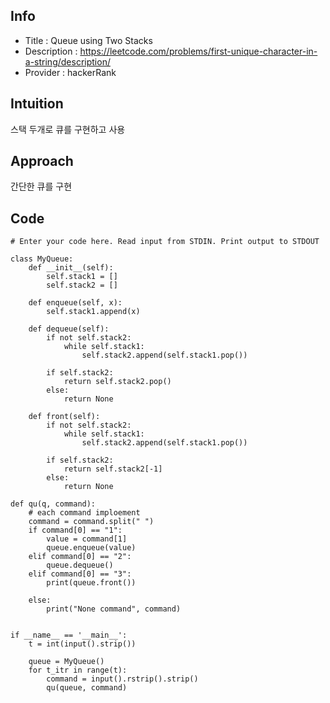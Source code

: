 ## Info
- Title : Queue using Two Stacks
- Description : [https://leetcode.com/problems/first-unique-character-in-a-string/description/ ](https://www.hackerrank.com/challenges/one-week-preparation-kit-queue-using-two-stacks)
- Provider : hackerRank

## Intuition
스택 두개로 큐를 구현하고 사용
## Approach
<!-- Describe your approach to solving the problem. -->
간단한 큐를 구현

## Code
```
# Enter your code here. Read input from STDIN. Print output to STDOUT

class MyQueue:
    def __init__(self):
        self.stack1 = []
        self.stack2 = []
        
    def enqueue(self, x):
        self.stack1.append(x)
        
    def dequeue(self):
        if not self.stack2:
            while self.stack1:
                self.stack2.append(self.stack1.pop())
                
        if self.stack2:
            return self.stack2.pop()
        else:
            return None
            
    def front(self):
        if not self.stack2:
            while self.stack1:
                self.stack2.append(self.stack1.pop())
        
        if self.stack2:
            return self.stack2[-1]
        else:
            return None

def qu(q, command):
    # each command imploement
    command = command.split(" ")
    if command[0] == "1":
        value = command[1]
        queue.enqueue(value)
    elif command[0] == "2":
        queue.dequeue()
    elif command[0] == "3":
        print(queue.front())
        
    else:
        print("None command", command)


if __name__ == '__main__':
    t = int(input().strip())
    
    queue = MyQueue()
    for t_itr in range(t):
        command = input().rstrip().strip()
        qu(queue, command)
        
```
